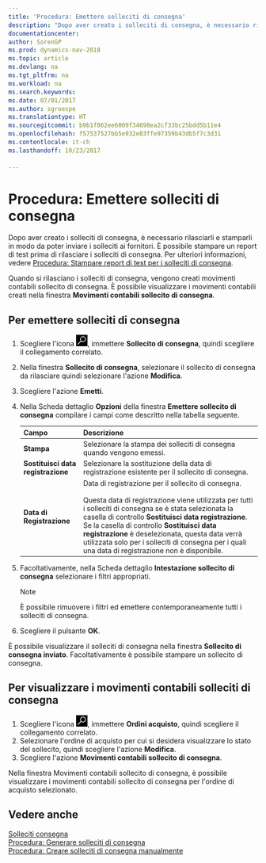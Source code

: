 ```yaml
---
title: 'Procedura: Emettere solleciti di consegna'
description: "Dopo aver creato i solleciti di consegna, è necessario rilasciarli e stamparli in modo da poter inviare i solleciti ai fornitori. È possibile stampare un report di test prima di rilasciare i solleciti di consegna."
documentationcenter: 
author: SorenGP
ms.prod: dynamics-nav-2018
ms.topic: article
ms.devlang: na
ms.tgt_pltfrm: na
ms.workload: na
ms.search.keywords: 
ms.date: 07/01/2017
ms.author: sgroespe
ms.translationtype: HT
ms.sourcegitcommit: b9b1f062ee6009f34698ea2cf33bc25bdd5b11e4
ms.openlocfilehash: f57537527bb5e932e03ffe97359b43db5f7c3d31
ms.contentlocale: it-ch
ms.lasthandoff: 10/23/2017

---
```

# <a name="how-to-issue-delivery-reminders"></a>Procedura: Emettere solleciti di consegna
Dopo aver creato i solleciti di consegna, è necessario rilasciarli e stamparli in modo da poter inviare i solleciti ai fornitori. È possibile stampare un report di test prima di rilasciare i solleciti di consegna. Per ulteriori informazioni, vedere [Procedura: Stampare report di test per i solleciti di consegna](how-to-print-test-reports-for-delivery-reminders.md).  

Quando si rilasciano i solleciti di consegna, vengono creati movimenti contabili sollecito di consegna. È possibile visualizzare i movimenti contabili creati nella finestra **Movimenti contabili sollecito di consegna**.  

## <a name="to-issue-delivery-reminders"></a>Per emettere solleciti di consegna  

1.  Scegliere l'icona ![Cerca pagina o report](../../media/ui-search/search_small.png "icona Cerca pagina o report"), immettere **Sollecito di consegna**, quindi scegliere il collegamento correlato.  
2.  Nella finestra **Sollecito di consegna**, selezionare il sollecito di consegna da rilasciare quindi selezionare l'azione **Modifica**.  
3.  Scegliere l'azione **Emetti**.  
4.  Nella Scheda dettaglio **Opzioni** della finestra **Emettere sollecito di consegna** compilare i campi come descritto nella tabella seguente.  

    |Campo|Descrizione|  
    |---------------------------------|---------------------------------------|  
    |**Stampa**|Selezionare la stampa dei solleciti di consegna quando vengono emessi.|  
    |**Sostituisci data registrazione**|Selezionare la sostituzione della data di registrazione esistente per il sollecito di consegna.|  
    |**Data di Registrazione**|Data di registrazione per il sollecito di consegna.<br /><br /> Questa data di registrazione viene utilizzata per tutti i solleciti di consegna se è stata selezionata la casella di controllo **Sostituisci data registrazione**. Se la casella di controllo **Sostituisci data registrazione** è deselezionata, questa data verrà utilizzata solo per i solleciti di consegna per i quali una data di registrazione non è disponibile.|  

5.  Facoltativamente, nella Scheda dettaglio **Intestazione sollecito di consegna** selezionare i filtri appropriati.  

    > [!NOTE]  
    >  È possibile rimuovere i filtri ed emettere contemporaneamente tutti i solleciti di consegna.  

6.  Scegliere il pulsante **OK**.  

È possibile visualizzare il solleciti di consegna nella finestra **Sollecito di consegna inviato**. Facoltativamente è possibile stampare un sollecito di consegna.  

## <a name="to-view-delivery-reminder-ledger-entries"></a>Per visualizzare i movimenti contabili solleciti di consegna  

1.  Scegliere l'icona ![Cerca pagina o report](../../media/ui-search/search_small.png "Cerca pagina o report"), immettere **Ordini acquisto**, quindi scegliere il collegamento correlato.  
2.  Selezionare l'ordine di acquisto per cui si desidera visualizzare lo stato del sollecito, quindi scegliere l'azione **Modifica**.  
3.  Scegliere l'azione **Movimenti contabili sollecito di consegna**.  

Nella finestra Movimenti contabili sollecito di consegna, è possibile visualizzare i movimenti contabili sollecito di consegna per l'ordine di acquisto selezionato.  

## <a name="see-also"></a>Vedere anche  
 [Solleciti consegna](delivery-reminders.md)   
 [Procedura: Generare solleciti di consegna](how-to-generate-delivery-reminders.md)   
 [Procedura: Creare solleciti di consegna manualmente](how-to-create-delivery-reminders-manually.md)

